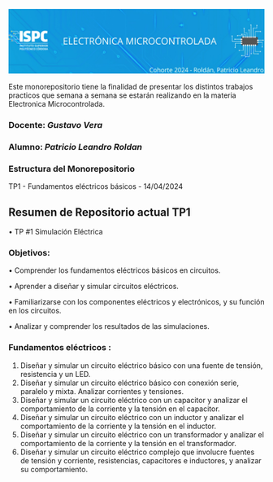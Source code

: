 ![banner](/.rsc/img/Logo.png)

Este monorepositorio tiene la finalidad de presentar los distintos trabajos practicos que semana a semana se estarán realizando en la materia Electronica Microcontrolada.


###  Docente: *Gustavo Vera*
### Alumno: *Patricio Leandro Roldan* 

### Estructura del Monorepositorio  

TP1 - Fundamentos eléctricos básicos - 14/04/2024  

## Resumen de Repositorio actual TP1  
• TP #1 Simulación Eléctrica  


### Objetivos:
• Comprender los fundamentos eléctricos básicos en circuitos.

• Aprender a diseñar y simular circuitos eléctricos.

• Familiarizarse con los componentes eléctricos y electrónicos, y su función en
los circuitos.

• Analizar y comprender los resultados de las simulaciones.  

### Fundamentos eléctricos :

1. Diseñar y simular un circuito eléctrico básico con una fuente de tensión,
resistencia y un LED.
2. Diseñar y simular un circuito eléctrico básico con conexión serie, paralelo y
mixta. Analizar corrientes y tensiones.
3. Diseñar y simular un circuito eléctrico con un capacitor y analizar el
comportamiento de la corriente y la tensión en el capacitor.
4. Diseñar y simular un circuito eléctrico con un inductor y analizar el
comportamiento de la corriente y la tensión en el inductor.
5. Diseñar y simular un circuito eléctrico con un transformador y analizar el
comportamiento de la corriente y la tensión en el transformador.
6. Diseñar y simular un circuito eléctrico complejo que involucre fuentes de
tensión y corriente, resistencias, capacitores e inductores, y analizar su
comportamiento.

